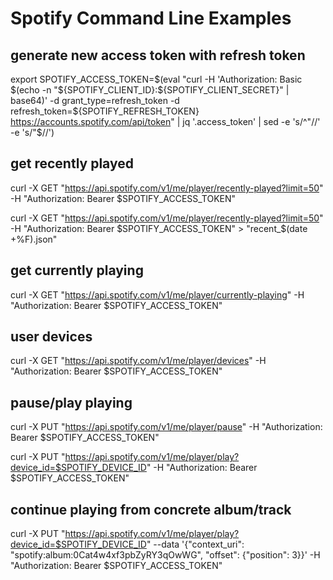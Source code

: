 # Spotify Command Line Examples

## generate new access token with refresh token

export SPOTIFY_ACCESS_TOKEN=$(eval "curl -H 'Authorization: Basic $(echo -n
"${SPOTIFY_CLIENT_ID}:${SPOTIFY_CLIENT_SECRET}" | base64)' -d
grant_type=refresh_token -d refresh_token=${SPOTIFY_REFRESH_TOKEN}
https://accounts.spotify.com/api/token" | jq '.access_token' | sed -e 's/^"//'
-e 's/"$//')

## get recently played

curl -X GET "https://api.spotify.com/v1/me/player/recently-played?limit=50" -H
"Authorization: Bearer $SPOTIFY_ACCESS_TOKEN"

curl -X GET "https://api.spotify.com/v1/me/player/recently-played?limit=50" -H
"Authorization: Bearer $SPOTIFY_ACCESS_TOKEN" > "recent_$(date +%F).json"

## get currently playing

curl -X GET "https://api.spotify.com/v1/me/player/currently-playing" -H
"Authorization: Bearer $SPOTIFY_ACCESS_TOKEN"

## user devices

curl -X GET "https://api.spotify.com/v1/me/player/devices" -H "Authorization:
Bearer $SPOTIFY_ACCESS_TOKEN"

## pause/play playing

curl -X PUT "https://api.spotify.com/v1/me/player/pause" -H "Authorization:
Bearer $SPOTIFY_ACCESS_TOKEN"

curl -X PUT
"https://api.spotify.com/v1/me/player/play?device_id=$SPOTIFY_DEVICE_ID" -H
"Authorization: Bearer $SPOTIFY_ACCESS_TOKEN"

## continue playing from concrete album/track

curl -X PUT
"https://api.spotify.com/v1/me/player/play?device_id=$SPOTIFY_DEVICE_ID" --data
'{"context_uri": "spotify:album:0Cat4w4xf3pbZyRY3qOwWG", "offset": {"position":
3}}' -H "Authorization: Bearer $SPOTIFY_ACCESS_TOKEN"
